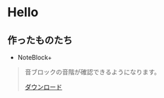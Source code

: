 # Hello

## 作ったものたち

- NoteBlock+
> 音ブロックの音階が確認できるようになります。
>   
> [ダウンロード](https://go.oasoobi.net/NoteBlockPlus)

